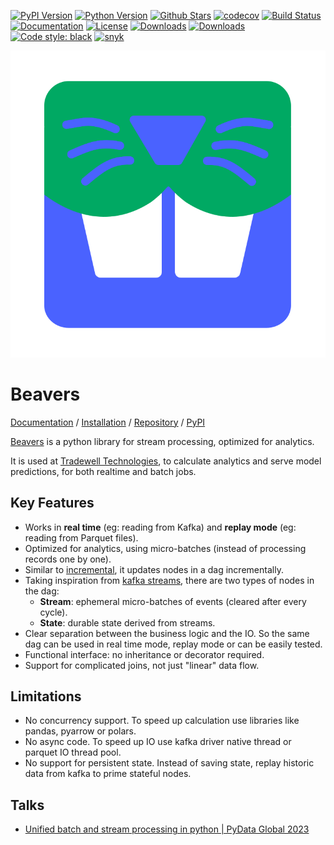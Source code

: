 
[![PyPI Version][pypi-image]][pypi-url]
[![Python Version][versions-image]][versions-url]
[![Github Stars][stars-image]][stars-url]
[![codecov][codecov-image]][codecov-url]
[![Build Status][build-image]][build-url]
[![Documentation][doc-image]][doc-url]
[![License][license-image]][license-url]
[![Downloads][downloads-image]][downloads-url]
[![Downloads][downloads-month-image]][downloads-month-url]
[![Code style: black][codestyle-image]][codestyle-url]
[![snyk][snyk-image]][snyk-url]

![Beavers Logo][5]

# Beavers

[Documentation][6] / [Installation][7] / [Repository][1] / [PyPI][8]

[Beavers][1] is a python library for stream processing, optimized for analytics.

It is used at [Tradewell Technologies][2],
to calculate analytics and serve model predictions,
for both realtime and batch jobs.

## Key Features

- Works in **real time** (eg: reading from Kafka) and **replay mode** (eg: reading from Parquet files).
- Optimized for analytics, using micro-batches (instead of processing records one by one).
- Similar to [incremental][3], it updates nodes in a dag incrementally.
- Taking inspiration from [kafka streams][4], there are two types of nodes in the dag:
    - **Stream**: ephemeral micro-batches of events (cleared after every cycle).
    - **State**: durable state derived from streams.
- Clear separation between the business logic and the IO.
  So the same dag can be used in real time mode, replay mode or can be easily tested.
- Functional interface: no inheritance or decorator required.
- Support for complicated joins, not just "linear" data flow.

## Limitations

- No concurrency support.
  To speed up calculation use libraries like pandas, pyarrow or polars.
- No async code.
  To speed up IO use kafka driver native thread or parquet IO thread pool.
- No support for persistent state.
  Instead of saving state, replay historic data from kafka to prime stateful nodes.

## Talks

- [Unified batch and stream processing in python | PyData Global 2023][9]

[1]: https://github.com/tradewelltech/beavers
[2]: https://www.tradewelltech.co/
[3]: https://github.com/janestreet/incremental
[4]: https://www.confluent.io/blog/kafka-streams-tables-part-1-event-streaming/
[5]: https://raw.githubusercontent.com/tradewelltech/beavers/master/docs/static/icons/beavers/logo.svg
[6]: https://beavers.readthedocs.io/en/latest/
[7]: https://beavers.readthedocs.io/en/latest/install/
[8]: https://pypi.org/project/beavers/
[9]: https://www.youtube.com/watch?v=8pUwsGA8SQM

[pypi-image]: https://img.shields.io/pypi/v/beavers
[pypi-url]: https://pypi.org/project/beavers/
[build-image]: https://github.com/tradewelltech/beavers/actions/workflows/ci.yaml/badge.svg
[build-url]: https://github.com/tradewelltech/beavers/actions/workflows/ci.yaml
[stars-image]: https://img.shields.io/github/stars/tradewelltech/beavers
[stars-url]: https://github.com/tradewelltech/beavers
[versions-image]: https://img.shields.io/pypi/pyversions/beavers
[versions-url]: https://pypi.org/project/beavers/
[doc-image]: https://readthedocs.org/projects/beavers/badge/?version=latest
[doc-url]: https://beavers.readthedocs.io/en/latest/?badge=latest
[license-image]: http://img.shields.io/:license-Apache%202-blue.svg
[license-url]: https://github.com/tradewelltech/beavers/blob/main/LICENSE
[codecov-image]: https://codecov.io/gh/tradewelltech/beavers/branch/main/graph/badge.svg?token=GY6KL7NT1Q
[codecov-url]: https://codecov.io/gh/tradewelltech/beavers
[downloads-image]: https://pepy.tech/badge/beavers
[downloads-url]: https://static.pepy.tech/badge/beavers
[downloads-month-image]: https://pepy.tech/badge/beavers/month
[downloads-month-url]: https://static.pepy.tech/badge/beavers/month
[codestyle-image]: https://img.shields.io/badge/code%20style-black-000000.svg
[codestyle-url]: https://github.com/ambv/black
[snyk-image]: https://snyk.io/advisor/python/beavers/badge.svg
[snyk-url]: https://snyk.io/advisor/python/beavers
